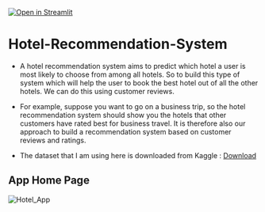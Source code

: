 [![Open in Streamlit](https://static.streamlit.io/badges/streamlit_badge_black_white.svg)]([https://abdelhamidadel-hotel-recommendation-system-app-nr6sc7.streamlit.app/])
# Hotel-Recommendation-System
- A hotel recommendation system aims to predict which hotel a user is most likely to choose from among all hotels. So to build this type of system which will help the user to book the best hotel out of all the other hotels. We can do this using customer reviews.

- For example, suppose you want to go on a business trip, so the hotel recommendation system should show you the hotels that other customers have rated best for business travel. It is therefore also our approach to build a recommendation system based on customer reviews and ratings.

- The dataset that I am using here is downloaded from Kaggle : [Download](https://www.kaggle.com/jiashenliu/515k-hotel-reviews-data-in-europe/download)

## App Home Page
![Hotel_App](https://user-images.githubusercontent.com/104658866/209035040-e5b98ce4-1dc8-4329-bd18-982ef4920acd.png)
